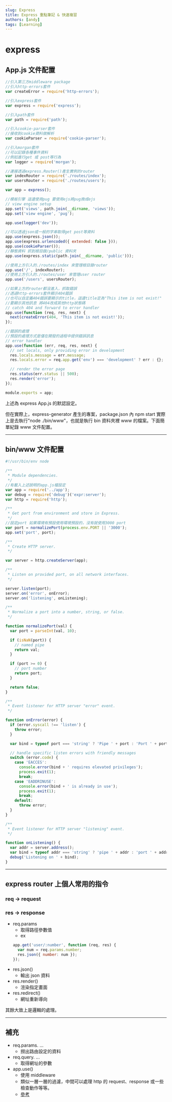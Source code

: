 ```yaml
---
slug: Express
title: Express 重點筆記 & 快速複習
authors: [andy]
tags: [Learning]
---
```


# express

## App.js 文件配置

```javascript
//引入第三方middleware package
//引入http-errors套件
var createError = require('http-errors');

//引入express套件
var express = require('express');

//引入path套件
var path = require('path');

//引入cookie-parser套件
//接收到cookie資料做解析
var cookieParser = require('cookie-parser');

//引入morgan套件
//可以記錄各種事件資料
//例如進行get 或 post等行為
var logger = require('morgan');

//連接透過express.Router()產生實例的router
var indexRouter = require('./routes/index');
var usersRouter = require('./routes/users');

var app = express();

//模板引擎 這邊使用pug 要使用ejs將pug換成ejs
// view engine setup
app.set('views', path.join(__dirname, 'views'));
app.set('view engine', 'pug');

app.use(logger('dev'));

//可以透過json或一般的字串取得get post等資料
app.use(express.json());
app.use(express.urlencoded({ extended: false }));
app.use(cookieParser());
//靜態資料 抓到根目錄/public 資料夾
app.use(express.static(path.join(__dirname, 'public')));

//使用上方引入的./routes/index 來管理根目錄router
app.use('/', indexRouter);
//使用上方引入的./routes/user 來管理user router
app.use('/users', usersRouter);

//如果上方的router都沒進入，抓取錯誤
//透過http-errors套件顯示404錯誤
//也可以自定義404錯誤要顯示的title，這邊title定為"This item is not exist!"
//要顯示其他訊息 將404改成其他http狀態碼
// catch 404 and forward to error handler
app.use(function (req, res, next) {
  next(createError(404, 'This item is not exist!'));
});

//錯誤的處理
//預設的處理方式是僅在開發的過程中提供錯誤訊息
// error handler
app.use(function (err, req, res, next) {
  // set locals, only providing error in development
  res.locals.message = err.message;
  res.locals.error = req.app.get('env') === 'development' ? err : {};

  // render the error page
  res.status(err.status || 500);
  res.render('error');
});

module.exports = app;
```

上述為 express App.js 的默認設定。

但在實際上，express-generator 產生的專案，package.json 內 npm start 實際上是去執行"node ./bin/www"，也就是執行 bin 資料夾裡 www 的檔案。下面簡單紀錄 www 文件配置。

---

## bin/www 文件配置

```javascript
#!/usr/bin/env node

/**
 * Module dependencies.
 */
//有載入上述說明的app.js檔設定
var app = require('../app');
var debug = require('debug')('expr:server');
var http = require('http');

/**
 * Get port from environment and store in Express.
 */
//設定port 如果環境有預設使用環境預設的，沒有就使用3000 port
var port = normalizePort(process.env.PORT || '3000');
app.set('port', port);

/**
 * Create HTTP server.
 */

var server = http.createServer(app);

/**
 * Listen on provided port, on all network interfaces.
 */

server.listen(port);
server.on('error', onError);
server.on('listening', onListening);

/**
 * Normalize a port into a number, string, or false.
 */

function normalizePort(val) {
  var port = parseInt(val, 10);

  if (isNaN(port)) {
    // named pipe
    return val;
  }

  if (port >= 0) {
    // port number
    return port;
  }

  return false;
}

/**
 * Event listener for HTTP server "error" event.
 */

function onError(error) {
  if (error.syscall !== 'listen') {
    throw error;
  }

  var bind = typeof port === 'string' ? 'Pipe ' + port : 'Port ' + port;

  // handle specific listen errors with friendly messages
  switch (error.code) {
    case 'EACCES':
      console.error(bind + ' requires elevated privileges');
      process.exit(1);
      break;
    case 'EADDRINUSE':
      console.error(bind + ' is already in use');
      process.exit(1);
      break;
    default:
      throw error;
  }
}

/**
 * Event listener for HTTP server "listening" event.
 */

function onListening() {
  var addr = server.address();
  var bind = typeof addr === 'string' ? 'pipe ' + addr : 'port ' + addr.port;
  debug('Listening on ' + bind);
}
```

---

## express router 上個人常用的指令

### req -> request

### res -> response

- req.params
  - 取得路徑參數值
  - ex
  ```javascript
  app.get('user/:number', function (req, res) {
    var num = req.params.number;
    res.json({ number: num });
  });
  ```
- res.json()
  - 輸出 json 資料
- res.render()
  - 渲染指定畫面
- res.redirect()
  - 網址重新導向

其餘大致上是邏輯的處理。

---

## 補充

- req.params. ...
  - 撈出路由設定的資料
- req.query. ...
  - 取得網址的參數
- app.use()
  - 使用 middleware
  - 類似一層一層的過濾，中間可以處理 http 的 request、response 或一些檢查動作等等。
  - [參考](https://expressjs.com/zh-tw/guide/writing-middleware.html)
